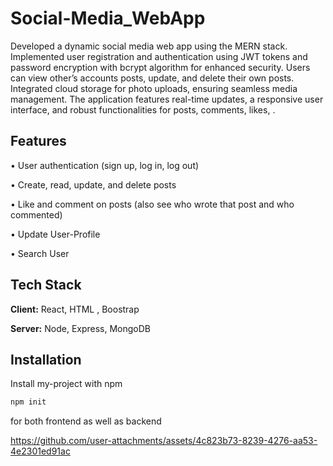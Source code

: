 

# Social-Media_WebApp

Developed a dynamic social media web app using the MERN stack. Implemented user
registration and authentication using JWT tokens and password encryption with bcrypt
algorithm for enhanced security. Users can view other’s accounts posts, update, and
delete their own posts. Integrated cloud storage for photo uploads, ensuring seamless
media management. The application features real-time updates, a responsive user
interface, and robust functionalities for posts, comments, likes, .
## Features

• User authentication (sign up, log in, log out)

• Create, read, update, and delete posts

• Like and comment on posts (also see who wrote that post and who commented)

• Update User-Profile 

• Search User
## Tech Stack

**Client:** React, HTML , Boostrap 

**Server:** Node, Express, MongoDB 


## Installation

Install my-project with npm

```bash
npm init
```
for both frontend as well as backend



https://github.com/user-attachments/assets/4c823b73-8239-4276-aa53-4e2301ed91ac


